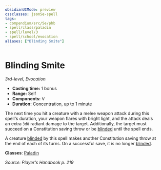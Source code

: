 ```yaml
---
obsidianUIMode: preview
cssclasses: json5e-spell
tags:
- compendium/src/5e/phb
- spell/class/paladin
- spell/level/3
- spell/school/evocation
aliases: ["Blinding Smite"]
---
```

# Blinding Smite
*3rd-level, Evocation*  

- **Casting time:** 1 bonus
- **Range:** Self
- **Components:** V
- **Duration:** Concentration, up to 1 minute

The next time you hit a creature with a melee weapon attack during this spell's duration, your weapon flares with bright light, and the attack deals an extra `3d8` radiant damage to the target. Additionally, the target must succeed on a Constitution saving throw or be [blinded](2.%20GM%20Tools/Misc%20DND%20Handbook/compendium/rules/conditions.md#blinded) until the spell ends.

A creature [blinded](2.%20GM%20Tools/Misc%20DND%20Handbook/compendium/rules/conditions.md#blinded) by this spell makes another Constitution saving throw at the end of each of its turns. On a successful save, it is no longer [blinded](2.%20GM%20Tools/Misc%20DND%20Handbook/compendium/rules/conditions.md#blinded).

**Classes**: [Paladin](/compendium/classes/paladin.md)

*Source: Player's Handbook p. 219*